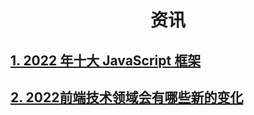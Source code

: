 # <center> 资讯 </center>

## [1. 2022 年十大 JavaScript 框架](2022年十大JavaScript框架.md)

## [2. 2022前端技术领域会有哪些新的变化](2022前端技术领域会有哪些新的变化.md)

